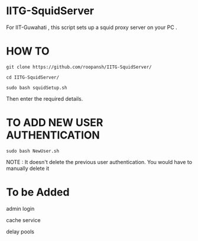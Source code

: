 # IITG-SquidServer
For IIT-Guwahati , this script sets up a squid proxy server on your PC . 

# HOW TO
    
    git clone https://github.com/roopansh/IITG-SquidServer/
    
    cd IITG-SquidServer/
    
    sudo bash squidSetup.sh
    
Then enter the required details.
    
# TO ADD NEW USER AUTHENTICATION

    sudo bash NewUser.sh
    
NOTE : It doesn't delete the previous user authentication. You would have to manually delete it

# To be Added

admin login

cache service

delay pools
